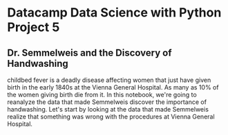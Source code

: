 # Datacamp Data Science with Python Project 5
## Dr. Semmelweis and the Discovery of Handwashing

childbed fever is a deadly disease affecting women that just have given birth in the early 1840s at the Vienna General Hospital. As many as 10% of the women giving birth die from it. In this notebook, we're going to reanalyze the data that made Semmelweis discover the importance of handwashing. Let's start by looking at the data that made Semmelweis realize that something was wrong with the procedures at Vienna General Hospital.
